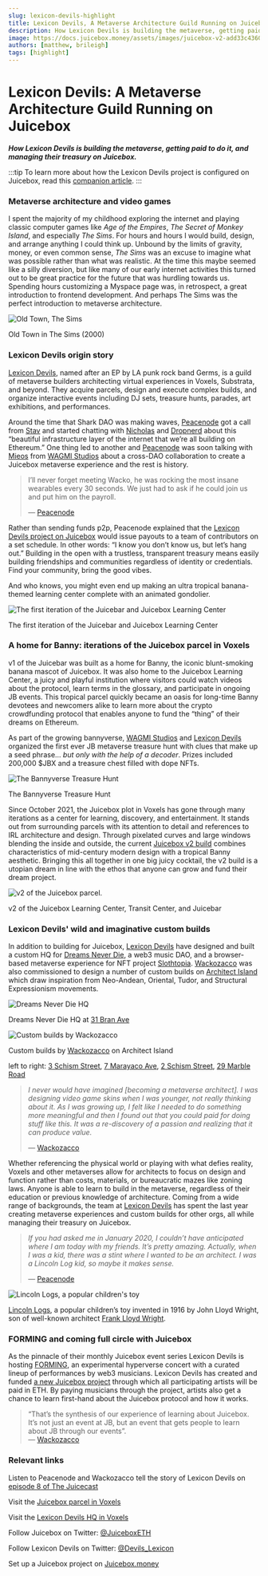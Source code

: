 ```yaml
---
slug: lexicon-devils-highlight
title: Lexicon Devils, A Metaverse Architecture Guild Running on Juicebox
description: How Lexicon Devils is building the metaverse, getting paid to do it, and managing their treasury on Juicebox.
image: https://docs.juicebox.money/assets/images/juicebox-v2-add33c4360a6591dbd7c84eca08202d2.webp
authors: [matthew, brileigh]
tags: [highlight]
---
```


# Lexicon Devils: A Metaverse Architecture Guild Running on Juicebox  

***How Lexicon Devils is building the metaverse, getting paid to do it, and managing their treasury on Juicebox.***  

:::tip
To learn more about how the Lexicon Devils project is configured on Juicebox, read this [companion article](https://docs.juicebox.money/blog/2022-09-27-lexicon-devils-config/).
:::

### Metaverse architecture and video games  

I spent the majority of my childhood exploring the internet and playing classic computer games like *Age of the Empires*, *The Secret of Monkey Island*, and especially *The Sims*. For hours and hours I would build, design, and arrange anything I could think up. Unbound by the limits of gravity, money, or even common sense, *The Sims* was an excuse to imagine what was possible rather than what was realistic. At the time this maybe seemed like a silly diversion, but like many of our early internet activities this turned out to be great practice for the future that was hurdling towards us. Spending hours customizing a Myspace page was, in retrospect, a great introduction to frontend development. And perhaps The Sims was the perfect introduction to metaverse architecture.

![Old Town, The Sims](old-town.webp)

<p class="subtitle">Old Town in The Sims (2000)</p>

### Lexicon Devils origin story  

[Lexicon Devils](https://juicebox.money/#/p/lexicondevils), named after an EP by LA punk rock band Germs, is a guild of metaverse builders architecting virtual experiences in Voxels, Substrata, and beyond. They acquire parcels, design and execute complex builds, and organize interactive events including DJ sets, treasure hunts, parades, art exhibitions, and performances.

Around the time that Shark DAO was making waves, [Peacenode](https://twitter.com/peace_node) got a call from [Stav](https://twitter.com/I_AM_STAV) and started chatting with [Nicholas](https://twitter.com/nnnnicholas/) and [Dropnerd](https://twitter.com/dropnerdETH) about this “beautiful infrastructure layer of the internet that we’re all building on Ethereum.” One thing led to another and [Peacenode](https://twitter.com/peace_node) was soon talking with [Mieos](https://twitter.com/Mieos_ETH) from [WAGMI Studios](https://juicebox.money/#/p/wagmistudios) about a cross-DAO collaboration to create a Juicebox metaverse experience and the rest is history.

> I’ll never forget meeting Wacko, he was rocking the most insane wearables every 30 seconds. We just had to ask if he could join us and put him on the payroll.
>
> — [Peacenode](https://twitter.com/peace_node)

Rather than sending funds p2p, Peacenode explained that the [Lexicon Devils project on Juicebox](https://juicebox.money/#/p/lexicondevils) would issue payouts to a team of contributors on a set schedule. In other words: “I know you don’t know us, but let’s hang out.” Building in the open with a trustless, transparent treasury means easily building friendships and communities regardless of identity or credentials. Find your community, bring the good vibes.

And who knows, you might even end up making an ultra tropical banana-themed learning center complete with an animated gondolier.

![The first iteration of the Juicebar and Juicebox Learning Center](juicebox-v1.jpg)

<p class="subtitle">The first iteration of the Juicebar and Juicebox Learning Center</p>

### A home for Banny: iterations of the Juicebox parcel in Voxels  

v1 of the Juicebar was built as a home for Banny, the iconic blunt-smoking banana mascot of Juicebox. It was also home to the Juicebox Learning Center, a juicy and playful institution where visitors could watch videos about the protocol, learn terms in the glossary, and participate in ongoing JB events. This tropical parcel quickly became an oasis for long-time Banny devotees and newcomers alike to learn more about the crypto crowdfunding protocol that enables anyone to fund the “thing” of their dreams on Ethereum.

As part of the growing bannyverse, [WAGMI Studios](https://juicebox.money/#/p/wagmistudios) and [Lexicon Devils](https://juicebox.money/#/p/lexicondevils) organized the first ever JB metaverse treasure hunt with clues that make up a seed phrase… *but only with the help of a decoder*. Prizes included 200,000 $JBX and a treasure chest filled with dope NFTs.

![The Bannyverse Treasure Hunt](treasure-hunt.jpg)

<p class="subtitle">The Bannyverse Treasure Hunt</p>

Since October 2021, the Juicebox plot in Voxels has gone through many iterations as a center for learning, discovery, and entertainment. It stands out from surrounding parcels with its attention to detail and references to IRL architecture and design. Through pixelated curves and large windows blending the inside and outside, the current [Juicebox v2 build](http://juicebox.lexicondevils.xyz/) combines characteristics of mid-century modern design with a tropical Banny aesthetic. Bringing this all together in one big juicy cocktail, the v2 build is a utopian dream in line with the ethos that anyone can grow and fund their dream project.  

![v2 of the Juicebox parcel.](juicebox-v2.webp)

<p class="subtitle">v2 of the Juicebox Learning Center, Transit Center, and Juicebar</p>

### Lexicon Devils' wild and imaginative custom builds  

In addition to building for Juicebox, [Lexicon Devils](https://juicebox.money/#/p/lexicondevils) have designed and built a custom HQ for [Dreams Never Die](https://www.cryptovoxels.com/play?coords=5968W,1708N), a web3 music DAO, and a browser-based metaverse experience for NFT project [Slothtopia](https://slothtopia.io/). [Wackozacco](http://twitter.com/wackozacco420) was also commissioned to design a number of custom builds on [Architect Island](https://www.cryptovoxels.com/islands/architect-island) which draw inspiration from Neo-Andean, Oriental, Tudor, and Structural Expressionism movements.

![Dreams Never Die HQ](dreams-never-die.jpg)  

<p class="subtitle">Dreams Never Die HQ at <a href="https://www.cryptovoxels.com/play?coords=5968W,1708N">31 Bran Ave</a></p>

![Custom builds by Wackozacco](wacko-custom-builds.jpg)  

<p class="subtitle">Custom builds by <a href="http://twitter.com/wackozacco420">Wackozacco</a> on Architect Island</p>

left to right: [3 Schism Street](https://www.voxels.com/parcels/7968/visit), [7 Marayaco Ave](https://www.voxels.com/play?coords=N@1081E,1086N,0.5U), [2 Schism Street](https://www.voxels.com/parcels/7963/visit), [29 Marble Road](https://www.voxels.com/play?coords=W@1084E,1137N)  

> *I never would have imagined [becoming a metaverse architect]. I was designing video game skins when I was younger, not really thinking about it. As I was growing up, I felt like I needed to do something more meaningful and then I found out that you could paid for doing stuff like this. It was a re-discovery of a passion and realizing that it can produce value.*
>
> — [Wackozacco](https://twitter.com/wackozacco420)

Whether referencing the physical world or playing with what defies reality, Voxels and other metaverses allow for architects to focus on design and function rather than costs, materials, or bureaucratic mazes like zoning laws. Anyone is able to learn to build in the metaverse, regardless of their education or previous knowledge of architecture. Coming from a wide range of backgrounds, the team at [Lexicon Devils](https://juicebox.money/#/p/lexicondevils) has spent the last year creating metaverse experiences and custom builds for other orgs, all while managing their treasury on Juicebox.

> *If you had asked me in January 2020, I couldn’t have anticipated where I am today with my friends. It’s pretty amazing. Actually, when I was a kid, there was a stint where I wanted to be an architect. I was a Lincoln Log kid, so maybe it makes sense.*
>
> — [Peacenode](https://twitter.com/peace_node)

![Lincoln Logs, a popular children's toy](lincoln-logs.jpg)  

<p class="subtitle"><a href="https://en.wikipedia.org/wiki/Lincoln_Logs">Lincoln Logs</a>, a popular children’s toy invented in 1916 by John Lloyd Wright, son of well-known architect <a href="https://en.wikipedia.org/wiki/Frank_Lloyd_Wright">Frank Lloyd Wright</a>.</p>

### FORMING and coming full circle with Juicebox  

As the pinnacle of their monthly Juicebox event series Lexicon Devils is hosting [FORMING](http://forming.lexicondevils.xyz/), an experimental hyperverse concert with a curated lineup of performances by web3 musicians. Lexicon Devils has created and funded [a new Juicebox project](https://juicebox.money/#/v2/p/66) through which all participating artists will be paid in ETH. By paying musicians through the project, artists also get a chance to learn first-hand about the Juicebox protocol and how it works.  

> “That’s the synthesis of our experience of learning about Juicebox. It’s not just an event at JB, but an event that gets people to learn about JB through our events”.  
> — [Wackozacco](https://twitter.com/wackozacco420)  

### Relevant links  

Listen to Peacenode and Wackozacco tell the story of Lexicon Devils on [episode 8 of The Juicecast](https://anchor.fm/thejuicecast/episodes/Ep--8-Peacenode-and-Wackozacco-from-Lexicon-Devils-e1l3k94)

Visit the [Juicebox parcel in Voxels](http://juicebox.lexicondevils.xyz/)

Visit the [Lexicon Devils HQ in Voxels](https://www.cryptovoxels.com/play?coords=SW@6703W,48N)

Follow Juicebox on Twitter: [@JuiceboxETH](https://twitter.com/juiceboxETH)

Follow Lexicon Devils on Twitter: [@Devils_Lexicon](https://twitter.com/devils_lexicon)

Set up a Juicebox project on [Juicebox.money](https://juicebox.money/#/)  
